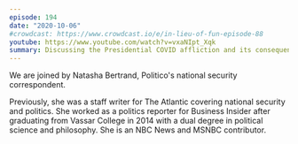 ```yaml
---
episode: 194
date: "2020-10-06"
#crowdcast: https://www.crowdcast.io/e/in-lieu-of-fun-episode-88
youtube: https://www.youtube.com/watch?v=vxaNIpt_Xqk
summary: Discussing the Presidential COVID affliction and its consequences
---
```

We are joined by Natasha Bertrand, Politico's national security
correspondent.

Previously, she was a staff writer for The Atlantic covering national security
and politics. She worked as a politics reporter for Business Insider after
graduating from Vassar College in 2014 with a dual degree in political science
and philosophy. She is an NBC News and MSNBC contributor.
